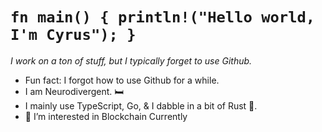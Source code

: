 # `fn main() { println!("Hello world, I'm Cyrus"); }`

_I work on a ton of stuff, but I typically forget to use Github._

- Fun fact: I forgot how to use Github for a while.
- I am Neurodivergent. 🛏️
- I mainly use TypeScript, Go, & I dabble in a bit of Rust 🦀.
- 👀 I’m interested in Blockchain Currently


<!---
cyrooz/cyrooz is a ✨ special ✨ repository because its `README.md` (this file) appears on your GitHub profile.
You can click the Preview link to take a look at your changes.
--->
